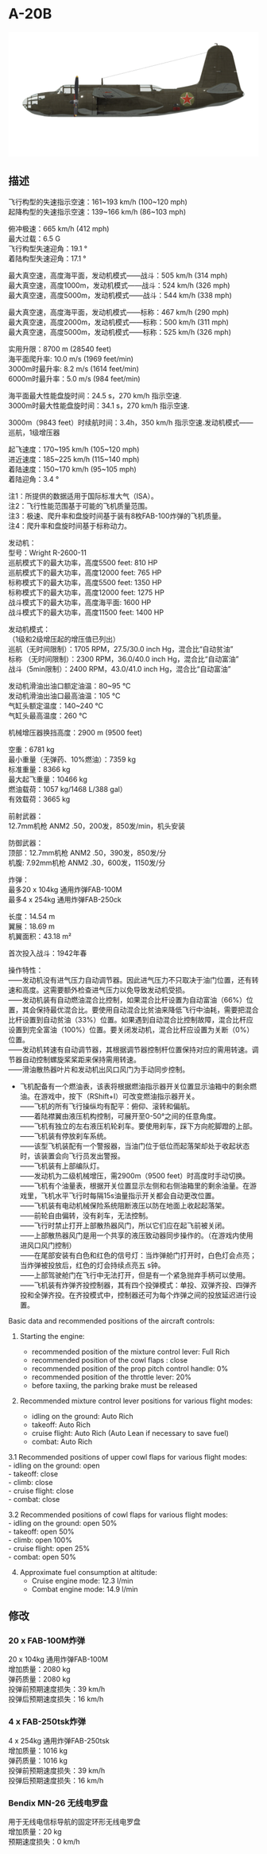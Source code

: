 # A-20B  
  
![a20b](../images/a20b.png)  
  
## 描述  
  
飞行构型的失速指示空速：161~193 km/h (100~120 mph)  
起降构型的失速指示空速：139~166 km/h (86~103 mph)  
  
俯冲极速：665 km/h (412 mph)  
最大过载：6.5 G  
飞行构型失速迎角：19.1 °  
着陆构型失速迎角：17.1 °  
  
最大真空速，高度海平面，发动机模式——战斗：505 km/h (314 mph)  
最大真空速，高度1000m，发动机模式——战斗：524 km/h (326 mph)  
最大真空速，高度5000m，发动机模式——战斗：544 km/h (338 mph)  
  
最大真空速，高度海平面，发动机模式——标称：467 km/h (290 mph)  
最大真空速，高度2000m，发动机模式——标称：500 km/h (311 mph)  
最大真空速，高度5000m，发动机模式——标称：525 km/h (326 mph)  
  
实用升限：8700 m (28540 feet)  
海平面爬升率: 10.0 m/s (1969 feet/min)  
3000m时最升率: 8.2 m/s (1614 feet/min)  
6000m时最升率：5.0 m/s (984 feet/min)  
  
海平面最大性能盘旋时间：24.5  s，270 km/h 指示空速.  
3000m时最大性能盘旋时间：34.1 s，270 km/h 指示空速.  
  
3000m（9843 feet）时续航时间：3.4h，350 km/h 指示空速.发动机模式——巡航，1级增压器  
  
起飞速度：170~195 km/h (105~120 mph)  
进近速度：185~225 km/h (115~140 mph)  
着陆速度：150~170 km/h (95~105 mph)  
着陆迎角：3.4 °  
  
注1：所提供的数据适用于国际标准大气（ISA）。  
注2：飞行性能范围基于可能的飞机质量范围。  
注3：极速、爬升率和盘旋时间基于装有8枚FAB-100炸弹的飞机质量。  
注4：爬升率和盘旋时间基于标称动力。  
  
发动机：  
型号：Wright R-2600-11  
巡航模式下的最大功率，高度5500 feet: 810 HP  
巡航模式下的最大功率，高度12000 feet: 765 HP  
标称模式下的最大功率，高度5500 feet: 1350 HP  
标称模式下的最大功率，高度12000 feet: 1275 HP  
战斗模式下的最大功率，高度海平面: 1600 HP  
战斗模式下的最大功率，高度11500 feet: 1400 HP  
  
发动机模式：  
（1级和2级增压起的增压值已列出）  
巡航（无时间限制）：1705 RPM，27.5/30.0 inch Hg，混合比“自动贫油”   
标称 （无时间限制）：2300 RPM，36.0/40.0 inch Hg，混合比“自动富油”   
战斗（5min限制）：2400 RPM，43.0/41.0 inch Hg，混合比“自动富油”   
  
发动机滑油出油口额定油温：80~95 °C  
发动机滑油出油口最高油温：105 °C  
气缸头额定温度：140~240 °C  
气缸头最高温度：260 °C  
  
机械增压器换挡高度：2900 m (9500 feet)  
  
空重：6781 kg  
最小重量（无弹药、10%燃油）：7359 kg  
标准重量：8366 kg  
最大起飞重量：10466 kg  
燃油载荷：1057 kg/1468 L/388 gal）  
有效载荷：3665 kg  
  
前射武器：  
12.7mm机枪 ANM2 .50，200发，850发/min，机头安装  
  
防御武器：  
顶部：12.7mm机枪 ANM2 .50，390发，850发/分  
机腹: 7.92mm机枪 ANM2 .30，600发，1150发/分  
  
炸弹：  
最多20 x 104kg 通用炸弹FAB-100M  
最多4 x 254kg 通用炸弹FAB-250ck  
  
长度：14.54 m  
翼展：18.69 m  
机翼面积：43.18 m²  
  
首次投入战斗：1942年春  
  
操作特性：  
——发动机没有进气压力自动调节器。因此进气压力不只取决于油门位置，还有转速和高度。这需要额外检查进气压力以免导致发动机受损。  
——发动机装有自动燃油混合比控制，如果混合比杆设置为自动富油（66%）位置，其会保持最优混合比。要使用自动混合比贫油来降低飞行中油耗，需要把混合比杆设置到自动贫油（33%）位置。如果遇到自动混合比控制故障，混合比杆应设置到完全富油（100%）位置。要关闭发动机，混合比杆应设置为关断（0%）位置。  
——发动机转速有自动调节器，其根据调节器控制杆位置保持对应的需用转速。调节器自动控制螺旋桨桨距来保持需用转速。  
——滑油散热器叶片和发动机出风口风门为手动同步控制。  
- 飞机配备有一个燃油表，该表将根据燃油指示器开关位置显示油箱中的剩余燃油。在游戏中，按下（RShift+I）可改变燃油指示器开关。  
——飞机的所有飞行操纵均有配平：俯仰、滚转和偏航。  
——着陆襟翼由液压机构控制，可展开至0-50°之间的任意角度。  
——飞机有独立的左右液压机轮刹车。要使用刹车，踩下方向舵脚蹬的上部。  
——飞机装有停放刹车系统。  
——该型飞机装配有一个警报器，当油门位于低位而起落架却处于收起状态时，该装置会向飞行员发出警报。  
——飞机装有上部编队灯。  
——发动机为二级机械增压，需2900m（9500 feet）时高度时手动切换。  
——飞机有个油量表，根据开关位置显示左侧和右侧油箱里的剩余油量。在游戏里，飞机水平飞行时每隔15s油量指示开关都会自动更改位置。  
——飞机装有电动机械保险系统阻断液压以防在地面上收起起落架。  
——前轮自由偏转，没有刹车，无法控制。  
——飞行时禁止打开上部散热器风门，所以它们应在起飞前被关闭。  
——上部散热器风门是用一个共享的液压致动器同步操作的。（在游戏内使用进风口风门控制）  
——在尾部安装有白色和红色的信号灯：当炸弹舱门打开时，白色灯会点亮；当炸弹被投放后，红色的灯会持续点亮五 s钟。  
——上部驾驶舱门在飞行中无法打开，但是有一个紧急抛弃手柄可以使用。  
——飞机装有炸弹齐投控制器，其有四个投弹模式：单投、双弹齐投、四弹齐投和全弹齐投。在齐投模式中，控制器还可为每个炸弹之间的投放延迟进行设置。  
  
Basic data and recommended positions of the aircraft controls:  
1. Starting the engine:  
	- recommended position of the mixture control lever: Full Rich  
	- recommended position of the cowl flaps : close  
	- recommended position of the prop pitch control handle: 0%  
	- recommended position of the throttle lever: 20%  
	- before taxiing, the parking brake must be released  
  
2. Recommended mixture control lever positions for various flight modes:  
	- idling on the ground: Auto Rich  
	- takeoff: Auto Rich  
	- cruise flight: Auto Rich (Auto Lean if necessary to save fuel)  
	- combat: Auto Rich  
  
3.1 Recommended positions of upper cowl flaps  for various flight modes:  
	- idling on the ground: open  
	- takeoff: close  
	- climb: close  
	- cruise flight: close  
	- combat: close  
  
3.2 Recommended positions of cowl flaps for various flight modes:  
	- idling on the ground: open 50%  
	- takeoff: open 50%  
	- climb: open 100%  
	- cruise flight: open 25%  
	- combat: open 50%  
  
4. Approximate fuel consumption at altitude:  
	- Cruise engine mode: 12.3 l/min  
	- Combat engine mode: 14.9 l/min  
  
## 修改  
  
  
### 20 x FAB-100M炸弹  
  
20 x 104kg 通用炸弹FAB-100M  
增加质量：2080 kg  
弹药质量：2080 kg  
投弹前预期速度损失：39 km/h  
投弹后预期速度损失：16 km/h  
  
### 4 x FAB-250tsk炸弹  
  
4 x 254kg 通用炸弹FAB-250tsk  
增加质量：1016 kg  
弹药质量：1016 kg  
投弹前预期速度损失：39 km/h  
投弹后预期速度损失：16 km/h  
  
### Bendix MN-26 无线电罗盘  
  
用于无线电信标导航的固定环形无线电罗盘  
增加质量：20 kg  
预期速度损失：0 km/h  